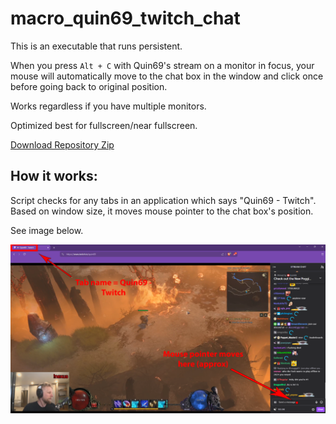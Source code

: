 # macro_quin69_twitch_chat

This is an executable that runs persistent. 

When you press `Alt + C` with Quin69's stream on a monitor in focus, your mouse will automatically move to the chat box in the window and click once before going back to original position.

Works regardless if you have multiple monitors. 

Optimized best for fullscreen/near fullscreen.

[Download Repository Zip](https://github.com/Ivareh/macro_quin69_twitch_chat/archive/main.zip)


## How it works:

Script checks for any tabs in an application which says "Quin69 - Twitch". Based on window size, it moves mouse pointer to the chat box's position.  

See image below.



![Visual guide](./images/img1.png)  
